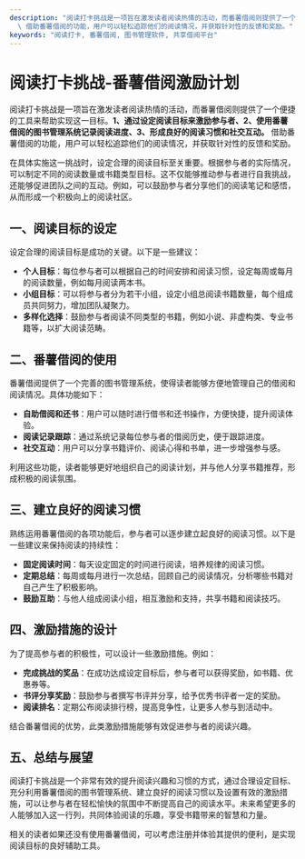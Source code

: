 ```yaml
---
description: "阅读打卡挑战是一项旨在激发读者阅读热情的活动，而番薯借阅则提供了一个便捷的工具来帮助实现这一目标。**1、通过设定阅读目标来激励参与者、2、使用番薯借阅的图书管理系统记录阅读进度、3、形成良好的阅读习惯和社交互动。**\
  \ 借助番薯借阅的功能，用户可以轻松追踪他们的阅读情况，并获取针对性的反馈和奖励。"
keywords: "阅读打卡, 番薯借阅, 图书管理软件, 共享借阅平台"
---
```

# 阅读打卡挑战-番薯借阅激励计划

阅读打卡挑战是一项旨在激发读者阅读热情的活动，而番薯借阅则提供了一个便捷的工具来帮助实现这一目标。**1、通过设定阅读目标来激励参与者、2、使用番薯借阅的图书管理系统记录阅读进度、3、形成良好的阅读习惯和社交互动。** 借助番薯借阅的功能，用户可以轻松追踪他们的阅读情况，并获取针对性的反馈和奖励。

在具体实施这一挑战时，设定合理的阅读目标至关重要。根据参与者的实际情况，可以制定不同的阅读数量或书籍类型目标。这不仅能够推动参与者进行自我挑战，还能够促进团队之间的互动。例如，可以鼓励参与者分享他们的阅读笔记和感悟，从而形成一个积极向上的阅读社区。

## 一、阅读目标的设定

设定合理的阅读目标是成功的关键。以下是一些建议：

- **个人目标**：每位参与者可以根据自己的时间安排和阅读习惯，设定每周或每月的阅读数量，例如每月阅读两本书。
- **小组目标**：可以将参与者分为若干小组，设定小组总阅读书籍数量，每个组成员共同努力，增加团队凝聚力。
- **多样化选择**：鼓励参与者阅读不同类型的书籍，例如小说、非虚构类、专业书籍等，以扩大阅读范畴。

## 二、番薯借阅的使用

番薯借阅提供了一个完善的图书管理系统，使得读者能够方便地管理自己的借阅和阅读情况。具体功能如下：

- **自助借阅和还书**：用户可以随时进行借书和还书操作，方便快捷，提升阅读体验。
- **阅读记录跟踪**：通过系统记录每位参与者的借阅历史，便于跟踪进度。
- **社交互动**：用户可以分享书籍评价、阅读心得和书单，进一步增强参与感。

利用这些功能，读者能够更好地组织自己的阅读计划，并与他人分享书籍推荐，形成积极的阅读氛围。

## 三、建立良好的阅读习惯

熟练运用番薯借阅的各项功能后，参与者可以逐步建立起良好的阅读习惯。以下是一些建议来保持阅读的持续性：

- **固定阅读时间**：每天设定固定的时间进行阅读，培养规律的阅读习惯。
- **定期总结**：每周或每月进行一次总结，回顾自己的阅读情况，分析哪些书籍对自己产生了积极影响。
- **鼓励互助**：与他人组成阅读小组，相互激励和支持，共享书籍和阅读技巧。

## 四、激励措施的设计

为了提高参与者的积极性，可以设计一些激励措施。例如：

- **完成挑战的奖品**：在成功达成设定目标后，参与者可以获得奖励，如书籍、优惠券等。
- **书评分享奖励**：鼓励参与者撰写书评并分享，给予优秀书评者一定的奖励。
- **阅读排名**：定期公布阅读排行榜，提高竞争性，让更多人参与到活动中。

结合番薯借阅的优势，此类激励措施能够有效促进参与者的阅读兴趣。

## 五、总结与展望

阅读打卡挑战是一个非常有效的提升阅读兴趣和习惯的方式，通过合理设定目标、充分利用番薯借阅的图书管理系统、建立良好的阅读习惯以及设置有效的激励措施，可以让参与者在轻松愉快的氛围中不断提高自己的阅读水平。未来希望更多的人能够加入这一行列，共同体验阅读的乐趣，享受书籍带来的智慧和力量。  

相关的读者如果还没有使用番薯借阅，可以考虑注册并体验其提供的便利，是实现阅读目标的良好辅助工具。
